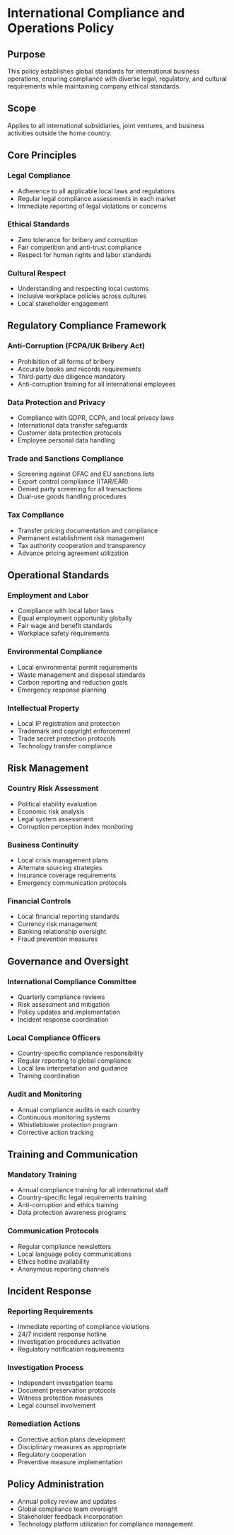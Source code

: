 # International Compliance and Operations Policy

## Purpose
This policy establishes global standards for international business operations, ensuring compliance with diverse legal, regulatory, and cultural requirements while maintaining company ethical standards.

## Scope
Applies to all international subsidiaries, joint ventures, and business activities outside the home country.

## Core Principles

### Legal Compliance
- Adherence to all applicable local laws and regulations
- Regular legal compliance assessments in each market
- Immediate reporting of legal violations or concerns

### Ethical Standards
- Zero tolerance for bribery and corruption
- Fair competition and anti-trust compliance
- Respect for human rights and labor standards

### Cultural Respect
- Understanding and respecting local customs
- Inclusive workplace policies across cultures
- Local stakeholder engagement

## Regulatory Compliance Framework

### Anti-Corruption (FCPA/UK Bribery Act)
- Prohibition of all forms of bribery
- Accurate books and records requirements
- Third-party due diligence mandatory
- Anti-corruption training for all international employees

### Data Protection and Privacy
- Compliance with GDPR, CCPA, and local privacy laws
- International data transfer safeguards
- Customer data protection protocols
- Employee personal data handling

### Trade and Sanctions Compliance
- Screening against OFAC and EU sanctions lists
- Export control compliance (ITAR/EAR)
- Denied party screening for all transactions
- Dual-use goods handling procedures

### Tax Compliance
- Transfer pricing documentation and compliance
- Permanent establishment risk management
- Tax authority cooperation and transparency
- Advance pricing agreement utilization

## Operational Standards

### Employment and Labor
- Compliance with local labor laws
- Equal employment opportunity globally
- Fair wage and benefit standards
- Workplace safety requirements

### Environmental Compliance
- Local environmental permit requirements
- Waste management and disposal standards
- Carbon reporting and reduction goals
- Emergency response planning

### Intellectual Property
- Local IP registration and protection
- Trademark and copyright enforcement
- Trade secret protection protocols
- Technology transfer compliance

## Risk Management

### Country Risk Assessment
- Political stability evaluation
- Economic risk analysis
- Legal system assessment
- Corruption perception index monitoring

### Business Continuity
- Local crisis management plans
- Alternate sourcing strategies
- Insurance coverage requirements
- Emergency communication protocols

### Financial Controls
- Local financial reporting standards
- Currency risk management
- Banking relationship oversight
- Fraud prevention measures

## Governance and Oversight

### International Compliance Committee
- Quarterly compliance reviews
- Risk assessment and mitigation
- Policy updates and implementation
- Incident response coordination

### Local Compliance Officers
- Country-specific compliance responsibility
- Regular reporting to global compliance
- Local law interpretation and guidance
- Training coordination

### Audit and Monitoring
- Annual compliance audits in each country
- Continuous monitoring systems
- Whistleblower protection program
- Corrective action tracking

## Training and Communication

### Mandatory Training
- Annual compliance training for all international staff
- Country-specific legal requirements training
- Anti-corruption and ethics training
- Data protection awareness programs

### Communication Protocols
- Regular compliance newsletters
- Local language policy communications
- Ethics hotline availability
- Anonymous reporting channels

## Incident Response

### Reporting Requirements
- Immediate reporting of compliance violations
- 24/7 incident response hotline
- Investigation procedures activation
- Regulatory notification requirements

### Investigation Process
- Independent investigation teams
- Document preservation protocols
- Witness protection measures
- Legal counsel involvement

### Remediation Actions
- Corrective action plans development
- Disciplinary measures as appropriate
- Regulatory cooperation
- Preventive measure implementation

## Policy Administration
- Annual policy review and updates
- Global compliance team oversight
- Stakeholder feedback incorporation
- Technology platform utilization for compliance management